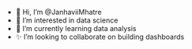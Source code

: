 - 👋 Hi, I’m @JanhaviiMhatre
- 👀 I’m interested in data science
- 🌱 I’m currently learning data analysis
- ✨ I’m looking to collaborate on building dashboards
  

<!---
JanhaviiMhatre/JanhaviiMhatre is a ✨ special ✨ repository because its `README.md` (this file) appears on your GitHub profile.
You can click the Preview link to take a look at your changes.
--->
